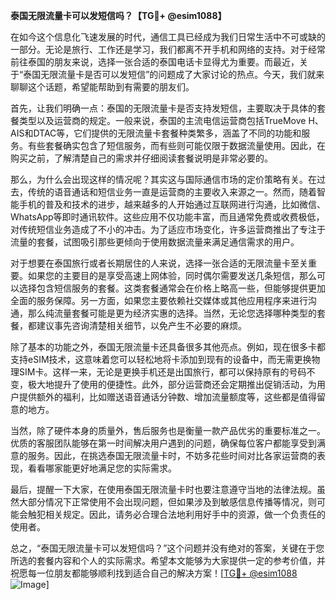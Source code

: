 **泰国无限流量卡可以发短信吗？【TG💪+ @esim1088】**

在如今这个信息化飞速发展的时代，通信工具已经成为我们日常生活中不可或缺的一部分。无论是旅行、工作还是学习，我们都离不开手机和网络的支持。对于经常前往泰国的朋友来说，选择一张合适的泰国电话卡显得尤为重要。而最近，关于“泰国无限流量卡是否可以发短信”的问题成了大家讨论的热点。今天，我们就来聊聊这个话题，希望能帮助到有需要的朋友们。

首先，让我们明确一点：泰国的无限流量卡是否支持发短信，主要取决于具体的套餐类型以及运营商的规定。一般来说，泰国的主流电信运营商包括TrueMove H、AIS和DTAC等，它们提供的无限流量卡套餐种类繁多，涵盖了不同的功能和服务。有些套餐确实包含了短信服务，而有些则可能仅限于数据流量使用。因此，在购买之前，了解清楚自己的需求并仔细阅读套餐说明是非常必要的。

那么，为什么会出现这样的情况呢？其实这与国际通信市场的定价策略有关。在过去，传统的语音通话和短信业务一直是运营商的主要收入来源之一。然而，随着智能手机的普及和技术的进步，越来越多的人开始通过互联网进行沟通，比如微信、WhatsApp等即时通讯软件。这些应用不仅功能丰富，而且通常免费或收费极低，对传统短信业务造成了不小的冲击。为了适应市场变化，许多运营商推出了专注于流量的套餐，试图吸引那些更倾向于使用数据流量来满足通信需求的用户。

对于想要在泰国旅行或者长期居住的人来说，选择一张合适的无限流量卡至关重要。如果您的主要目的是享受高速上网体验，同时偶尔需要发送几条短信，那么可以选择包含短信服务的套餐。这类套餐通常会在价格上略高一些，但能够提供更加全面的服务保障。另一方面，如果您主要依赖社交媒体或其他应用程序来进行沟通，那么纯流量套餐可能是更为经济实惠的选择。当然，无论您选择哪种类型的套餐，都建议事先咨询清楚相关细节，以免产生不必要的麻烦。

除了基本的功能之外，泰国无限流量卡还具备很多其他亮点。例如，现在很多卡都支持eSIM技术，这意味着您可以轻松地将卡添加到现有的设备中，而无需更换物理SIM卡。这样一来，无论是更换手机还是出国旅行，都可以保持原有的号码不变，极大地提升了使用的便捷性。此外，部分运营商还会定期推出促销活动，为用户提供额外的福利，比如赠送语音通话分钟数、增加流量额度等，这些都是值得留意的地方。

当然，除了硬件本身的质量外，售后服务也是衡量一款产品优劣的重要标准之一。优质的客服团队能够在第一时间解决用户遇到的问题，确保每位客户都能享受到满意的服务。因此，在挑选泰国无限流量卡时，不妨多花些时间对比各家运营商的表现，看看哪家能更好地满足您的实际需求。

最后，提醒一下大家，在使用泰国无限流量卡时也要注意遵守当地的法律法规。虽然大部分情况下正常使用不会出现问题，但如果涉及到敏感信息传播等情况，则可能会触犯相关规定。因此，请务必合理合法地利用好手中的资源，做一个负责任的使用者。

总之，“泰国无限流量卡可以发短信吗？”这个问题并没有绝对的答案，关键在于您所选的套餐内容和个人的实际需求。希望本文能够为大家提供一定的参考价值，并祝愿每一位朋友都能够顺利找到适合自己的解决方案！[[TG💪+ @esim1088](https://t.me/s/esim1088) ![Image](https://i.postimg.cc/4NQfJmqS/Snipaste-2025-05-13-00-14-12.png)]